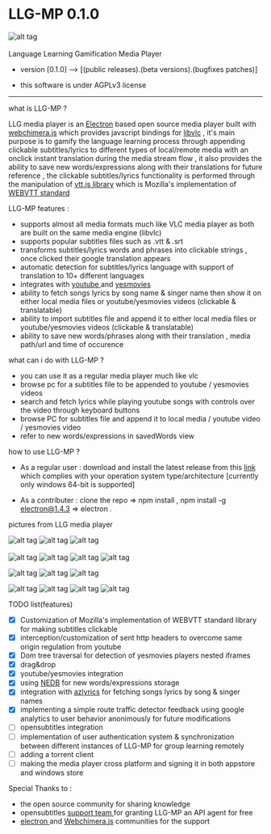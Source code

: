 # LLG-MP 0.1.0

![alt tag](https://i.imgur.com/kDqOC8w.png)
<br>
<br>
Language Learning Gamification Media Player 

* version [0.1.0] --> [(public releases).(beta versions).(bugfixes patches)]

* this software is under  AGPLv3 license 

______________________________________________________________________________________________________________________________
what is LLG-MP ? 

LLG media player is an <a href="https://electronjs.org/">Electron</a> based open source media player built with <a href="https://github.com/RSATom/WebChimera.js">webchimera.js</a> which provides javscript bindings for <a href="https://www.videolan.org/vlc/libvlc.html">libvlc</a>  , 
it's main purpose is to gamify the language learning process through appending clickable subtitles/lyrics to different types of local/remote media with an onclick instant translation during the media stream flow , it also provides the ability to save new words/expressions along with their translations for future reference , 
the clickable subtitles/lyrics functionality is performed through the manipulation of <a href="https://github.com/mozilla/vtt.js?files=1">vtt.js library</a> which is Mozilla's implementation of <a href="https://en.wikipedia.org/wiki/WebVTT">WEBVTT standard</a> <br>


LLG-MP features : 
* supports almost all media formats much like VLC media player as both are built on the same media engine (libvlc)  
* supports popular subtitles files such as .vtt & .srt
* transforms subtitles/lyrics words and phrases into clickable strings , once clicked their google translation appears 
* automatic detection for subtitles/lyrics language with support of translation to 10+ different languages 
* integrates with <a href="https://www.youtube.com"> youtube </a> and <a href="https://yesmovies.to/"> yesmovies </a> 
* ability to fetch songs lyrics by song name & singer name then show it on either local media files or youtube/yesmovies videos (clickable & translatable)
* ability to import subtitles file and append it to either local media files or youtube/yesmovies videos (clickable & translatable)
* ability to save new words/phrases along with their translation , media path/url and time of occurence 

what can i do with LLG-MP ?
* you can use it as a regular media player much like vlc 
* browse pc for a subtitles file to be appended to youtube / yesmovies videos 
* search and fetch lyrics while playing youtube songs with controls over the video through keyboard buttons 
* browse PC for subtitles file and append it to local media / youtube video / yesmovies video 
* refer to new words/expressions in savedWords view 

how to use LLG-MP ? 
* As a regular user : download and install the latest release from this <a href="https://github.com/engMaher/LLG-MP/releases">link</a> which complies with your operation system type/architecture [currently only windows 64-bit is supported] 

* As a contributer : clone the repo => npm install , npm install -g electron@1.4.3 => electron .

pictures from LLG media player 

![alt tag](https://i.imgur.com/S9TQn4w.png)
![alt tag](https://i.imgur.com/ZWXoQ2t.png)
![alt tag](https://i.imgur.com/eKaPn6N.png)
<br>
<br>
![alt tag](https://i.imgur.com/ViVFC77.png)
![alt tag](https://i.imgur.com/4BEHrJW.png)
![alt tag](https://i.imgur.com/XgRXKxt.png)
![alt tag](https://i.imgur.com/bqdMadp.png)

![alt tag](https://i.imgur.com/lswdkXP.png)
![alt tag](https://i.imgur.com/roi4ovt.png)
![alt tag](https://i.imgur.com/dn2xEqS.png)

![alt tag](https://i.imgur.com/JgZYGSl.png)
![alt tag](https://i.imgur.com/7WhhdpD.png)
![alt tag](https://i.imgur.com/DoWVE63.png)
![alt tag](https://i.imgur.com/EGehypU.png)

TODO list(features) 
- [x] Customization of Mozilla's implementation of WEBVTT standard library for making subtitles clickable
- [x] interception/customization of sent http headers to overcome same origin regulation from youtube 
- [x] Dom tree traversal for detection of yesmovies players nested iframes 
- [x] drag&drop  
- [x] youtube/yesmovies integration 
- [x] using <a href="https://github.com/louischatriot/nedb">NEDB</a> for new words/expressions storage
- [x] integration with <a href="https://www.azlyrics.com/">azlyrics</a> for fetching songs lyrics by song & singer names
- [x] implementing a simple route traffic detector feedback using google analytics to user behavior anonimously for future modifications
- [ ] opensubtitles integration 
- [ ] implementation of user authentication system & synchronization between different instances of LLG-MP for group learning remotely  
- [ ] adding a torrent client 
- [ ] making the media player cross platform and signing it in both appstore and windows store 

Special Thanks to : 

- the open source community for sharing knowledge 
- opensubtitles <a href="http://trac.opensubtitles.org/projects/opensubtitles/wiki/DevReadFirst"> support team </a> for granting LLG-MP an API agent for free
- <a href="https://electronjs.org/community"> electron </a> and <a href="https://github.com/RSATom/WebChimera.js">Webchimera.js</a> communities for the support
